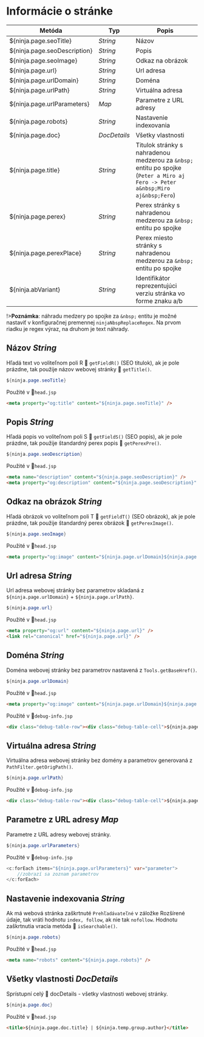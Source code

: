 # Informácie o stránke
| Metóda | Typ | Popis |
| --- | --- | --- |
| ${ninja.page.seoTitle} | *String* | Názov |
| ${ninja.page.seoDescription} | *String* | Popis |
| ${ninja.page.seoImage} | *String* | Odkaz na obrázok |
| ${ninja.page.url} | *String* | Url adresa |
| ${ninja.page.urlDomain} | *String* | Doména |
| ${ninja.page.urlPath} | *String* | Virtuálna adresa |
| ${ninja.page.urlParameters} | *Map* | Parametre z URL adresy |
| ${ninja.page.robots} | *String* | Nastavenie indexovania |
| ${ninja.page.doc} | *DocDetails* | Všetky vlastnosti |
| ${ninja.page.title} | *String* | Titulok stránky s nahradenou medzerou za ```&nbsp;``` entitu po spojke (```Peter a Miro aj Fero -> Peter a&nbsp;Miro aj&nbsp;Fero```) |
| ${ninja.page.perex} | *String* | Perex stránky s nahradenou medzerou za ```&nbsp;``` entitu po spojke |
| ${ninja.page.perexPlace} | *String* | Perex miesto stránky s nahradenou medzerou za ```&nbsp;``` entitu po spojke |
| ${ninja.abVariant} | *String* | Identifikátor reprezentujúci verziu stránka vo forme znaku a/b |

!>**Poznámka**: náhradu medzery po spojke za ```&nbsp;``` entitu je možné nastaviť v konfiguračnej premennej ```ninjaNbspReplaceRegex```. Na prvom riadku je regex výraz, na druhom je text náhrady.

## Názov *String*
Hľadá text vo voliteľnom poli R :carousel_horse: `getFieldR()` (SEO titulok), ak je pole prázdne, tak použije názov webovej stránky :carousel_horse: `getTitle()`.

```java
${ninja.page.seoTitle}
```

Použité v :ghost:<code>head.jsp</code>

```html
<meta property="og:title" content="${ninja.page.seoTitle}" />
```

## Popis *String*

Hľadá popis vo voliteľnom poli S :carousel_horse: `getFieldS()` (SEO popis), ak je pole prázdne, tak použije štandardný perex popis :carousel_horse: `getPerexPre()`.

```java
${ninja.page.seoDescription}
```

Použité v :ghost:<code>head.jsp</code>

```html
<meta name="description" content="${ninja.page.seoDescription}" />
<meta property="og:description" content="${ninja.page.seoDescription}" />
```

## Odkaz na obrázok *String*
Hľadá obrázok vo voliteľnom poli T :carousel_horse: `getFieldT()` (SEO obrázok), ak je pole prázdne, tak použije štandardný perex obrázok :carousel_horse: `getPerexImage()`.

```java
${ninja.page.seoImage}
```

Použité v :ghost:<code>head.jsp</code>

```html
<meta property="og:image" content="${ninja.page.urlDomain}${ninja.page.seoImage}" />
```

## Url adresa *String*
Url adresa webovej stránky bez parametrov skladaná z `${ninja.page.urlDomain}` + `${ninja.page.urlPath}`.

```java
${ninja.page.url}
```

Použité v :ghost:<code>head.jsp</code>

```html
<meta property="og:url" content="${ninja.page.url}" />
<link rel="canonical" href="${ninja.page.url}" />
```

## Doména *String*
Doména webovej stránky bez parametrov nastavená z `Tools.getBaseHref()`.

```java
${ninja.page.urlDomain}
```

Použité v :ghost:<code>head.jsp</code>

```html
<meta property="og:image" content="${ninja.page.urlDomain}${ninja.page.seoImage}" />
```

Použité v :ghost:<code>debug-info.jsp</code>

```html
<div class="debug-table-row"><div class="debug-table-cell">${ninja.page.urlDomain}</div></div>
```

## Virtuálna adresa *String*
Virtuálna adresa webovej stránky bez domény a parametrov generovaná z `PathFilter.getOrigPath()`.

```java
${ninja.page.urlPath}
```

Použité v :ghost:<code>debug-info.jsp</code>

```html
<div class="debug-table-row"><div class="debug-table-cell">${ninja.page.urlPath}</div></div>
```

## Parametre z URL adresy *Map*
Parametre z URL adresy webovej stránky.

```java
${ninja.page.urlParameters}
```

Použité v :ghost:<code>debug-info.jsp</code>

```java
<c:forEach items="${ninja.page.urlParameters}" var="parameter">
    //zobrazí sa zoznam parametrov
</c:forEach>
```

## Nastavenie indexovania *String*
Ak má webová stránka zaškrtnuté `Prehľadávateľné` v záložke Rozšírené údaje, tak vráti hodnotu `index, follow`, ak nie tak `nofollow`. Hodnotu zaškrtnutia vracia metóda :carousel_horse: `isSearchable()`.

```java
${ninja.page.robots}
```

Použité v :ghost:<code>head.jsp</code>

```html
<meta name="robots" content="${ninja.page.robots}" />
```

## Všetky vlastnosti *DocDetails*
Sprístupní celý :carousel_horse: docDetails - všetky vlastnosti webovej stránky.

```java
${ninja.page.doc}
```

Použité v :ghost:<code>head.jsp</code>

```html
<title>${ninja.page.doc.title} | ${ninja.temp.group.author}</title>
```